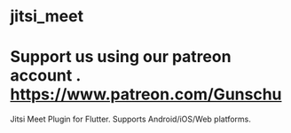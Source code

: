 
# jitsi_meet
# Support us using our patreon account . https://www.patreon.com/Gunschu


Jitsi Meet Plugin for Flutter. Supports Android/iOS/Web platforms.